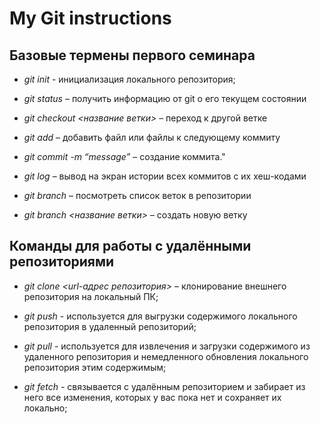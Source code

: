 # My Git instructions

## Базовые термены первого семинара

* *git init* - инициализация локального репозитория;

* *git status* – получить информацию от git о его текущем состоянии

* *git checkout <название ветки>* – переход к другой ветке

* *git add* – добавить файл или файлы к следующему коммиту

* *git commit -m “message”* – создание коммита."

* *git log* – вывод на экран истории всех коммитов с их хеш-кодами

* *git branch* – посмотреть список веток в репозитории

* *git branch <название ветки>* – создать новую ветку

## Команды для работы с удалёнными репозиториями

* *git clone <url-адрес репозитория>* – клонирование внешнего репозитория на  локальный ПК;

* *git push* - используется для выгрузки содержимого локального репозитория в удаленный репозиторий;

* *git pull* - используется для извлечения и загрузки содержимого из удаленного репозитория и немедленного обновления локального репозитория этим содержимым;

* *git fetch* - связывается с удалённым репозиторием и забирает из него все изменения, которых у вас пока нет и сохраняет их локально;
